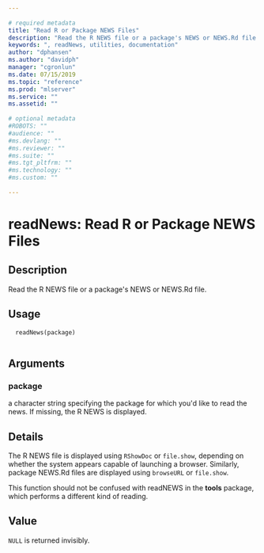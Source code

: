 ```yaml
--- 
 
# required metadata 
title: "Read R or Package NEWS Files" 
description: "Read the R NEWS file or a package's NEWS or NEWS.Rd file." 
keywords: ", readNews, utilities, documentation" 
author: "dphansen"
ms.author: "davidph" 
manager: "cgronlun" 
ms.date: 07/15/2019
ms.topic: "reference" 
ms.prod: "mlserver" 
ms.service: "" 
ms.assetid: "" 
 
# optional metadata 
#ROBOTS: "" 
#audience: "" 
#ms.devlang: "" 
#ms.reviewer: "" 
#ms.suite: "" 
#ms.tgt_pltfrm: "" 
#ms.technology: "" 
#ms.custom: "" 
 
--- 
```

 
 
 # readNews: Read R or Package NEWS Files 
 ## Description
 Read the R NEWS file or a package's NEWS or NEWS.Rd file. 
 
 ## Usage

```   
  readNews(package)
 
```
 
 ## Arguments

   
    
 ### package
 a character string specifying the package for which you'd like to read the  news. If missing, the R NEWS is displayed. 
  
 
 
 
 ## Details
 
The R NEWS file is displayed using `RShowDoc` or `file.show`, depending
on whether the system appears capable of launching a browser. Similarly, package NEWS.Rd
files are displayed using `browseURL` or `file.show`.

This function should not be confused with readNEWS in the **tools** package, 
which performs a different kind of reading.
 
 
 ## Value
 
`NULL` is returned invisibly.
 
 
 
 
 
